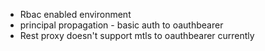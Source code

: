 * Rbac enabled environment
* principal propagation -  basic auth to oauthbearer
* Rest proxy doesn't support mtls to oauthbearer currently 

